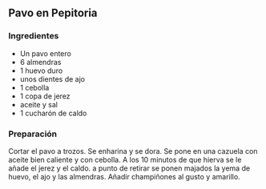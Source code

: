 ## Pavo en Pepitoria

### Ingredientes

- Un pavo entero
- 6 almendras
- 1 huevo duro
- unos dientes de ajo
- 1 cebolla
- 1 copa de jerez
- aceite y sal
- 1 cucharón de caldo

### Preparación

Cortar el pavo a trozos.
Se enharina y se dora.
Se pone en una cazuela con aceite bien caliente
y con cebolla.
A los 10 minutos de que hierva se le añade el jerez y el caldo.
a punto de retirar se ponen majados
la yema de huevo, el ajo y las almendras.
Añadir champiñones al gusto y amarillo.



